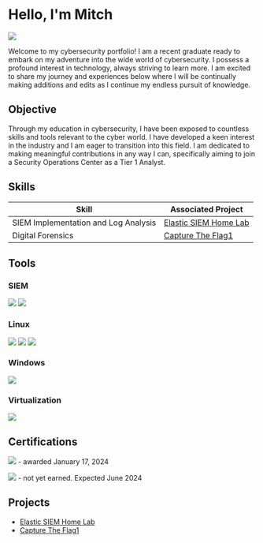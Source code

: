 # Hello, I'm Mitch
<a href="https://www.linkedin.com/in/mitchvalis"><img src="https://img.shields.io/badge/-LinkedIn-0072b1?&style=for-the-badge&logo=linkedin&logoColor=white" /></a>

Welcome to my cybersecurity portfolio! I am a recent graduate ready to embark on my adventure into the wide world of cybersecurity. I possess a profound interest in technology, always striving to learn more. I am excited to share my journey and experiences below where I will be continually making additions and edits as I continue my endless pursuit of knowledge. 

## Objective

Through my education in cybersecurity, I have been exposed to countless skills and tools relevant to the cyber world. I have developed a keen interest in the industry and I am eager to transition into this field. I am dedicated to making meaningful contributions in any way I can, specifically aiming to join a Security Operations Center as a Tier 1 Analyst. 

## Skills

| Skill                                         | Associated Project         |
|-----------------------------------------------|----------------------------|
| SIEM Implementation and Log Analysis          | <a href="https://github.com/MitchV123/Elastic-SIEM-Home-Lab">Elastic SIEM Home Lab</a>|
| Digital Forensics                             | <a href="https://github.com/MitchV123/Capture-The-Flag1">Capture The Flag1</a>| 


## Tools

### SIEM
<div>
  <img src="https://img.shields.io/badge/-Elastic-005571?&style=for-the-badge&logo=Elastic&logoColor=white" />
  <img src="https://img.shields.io/badge/-Splunk-1769ff?&style=for-the-badge&logo=Splunk&logoColor=white" />

</div>

### Linux
<div>
  <img src="https://img.shields.io/badge/-Ubuntu-E95420?&style=for-the-badge&logo=Ubuntu&logoColor=white" />
  <img src="https://img.shields.io/badge/-Kali%20Linux-557C94?&style=for-the-badge&logo=Linux&logoColor=white" />
  <img src="https://img.shields.io/badge/-Nmap-2C2D72?&style=for-the-badge&logo=Nmap&logoColor=white" />

</div>

### Windows
<div>
<img src="https://img.shields.io/badge/-Windows%2010-0078D6?&style=for-the-badge&logo=Windows&logoColor=white" />
  
</div>

### Virtualization
<div>
  <img src="https://img.shields.io/badge/-Oracle%20VirtualBox-183A61?&style=for-the-badge&logo=VirtualBox&logoColor=white" />
  
</div>

## Certifications
<div>
<img src="https://img.shields.io/badge/-ISC(2)%20CC-115001?&style=for-the-badge&logo=ISC2&logoColor=white" /> - awarded January 17, 2024
  
<img src="https://img.shields.io/badge/-Security%2B-FF0000?&style=for-the-badge&logo=CompTIA&logoColor=white" /> - not yet earned. Expected June 2024
</div>

## Projects
- <a href="https://github.com/MitchV123/Elastic-SIEM-Home-Lab">Elastic SIEM Home Lab</a>
- <a href="https://github.com/MitchV123/Capture-The-Flag1">Capture The Flag1</a>
